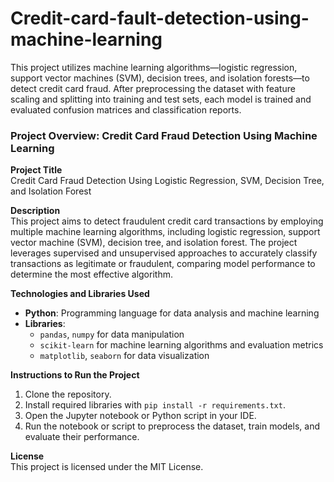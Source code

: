 # Credit-card-fault-detection-using-machine-learning
This project utilizes machine learning algorithms—logistic regression, support vector machines (SVM), decision trees, and isolation forests—to detect credit card fraud. After preprocessing the dataset with feature scaling and splitting into training and test sets, each model is trained and evaluated confusion matrices and classification reports. 
### Project Overview: Credit Card Fraud Detection Using Machine Learning

**Project Title**  
Credit Card Fraud Detection Using Logistic Regression, SVM, Decision Tree, and Isolation Forest

**Description**  
This project aims to detect fraudulent credit card transactions by employing multiple machine learning algorithms, including logistic regression, support vector machine (SVM), decision tree, and isolation forest. The project leverages supervised and unsupervised approaches to accurately classify transactions as legitimate or fraudulent, comparing model performance to determine the most effective algorithm.

**Technologies and Libraries Used**  
- **Python**: Programming language for data analysis and machine learning
- **Libraries**: 
  - `pandas`, `numpy` for data manipulation
  - `scikit-learn` for machine learning algorithms and evaluation metrics
  - `matplotlib`, `seaborn` for data visualization

**Instructions to Run the Project**  
1. Clone the repository.
2. Install required libraries with `pip install -r requirements.txt`.
3. Open the Jupyter notebook or Python script in your IDE.
4. Run the notebook or script to preprocess the dataset, train models, and evaluate their performance.

**License**  
This project is licensed under the MIT License.
